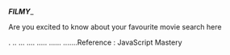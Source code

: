 ___________FILMY____________

Are you excited to know about your favourite movie search here


.
..
...
....
.....
......
.......Reference : JavaScript Mastery
